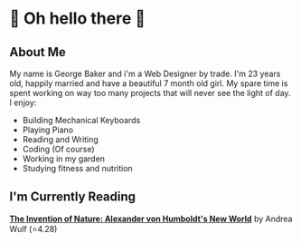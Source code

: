 # :eyes: Oh hello there :eyes:

## About Me

My name is George Baker and i'm a Web Designer by trade.
I'm 23 years old, happily married and have a beautiful 7 month old girl.
My spare time is spent working on way too many projects that will never see the light of day.
I enjoy:
- Building Mechanical Keyboards
- Playing Piano
- Reading and Writing
- Coding (Of course)
- Working in my garden
- Studying fitness and nutrition

## I'm Currently Reading

<!-- GOODREADS-LIST:START -->
[**The Invention of Nature: Alexander von Humboldt's New World**](https://www.goodreads.com/book/show/23995249-the-invention-of-nature?ref=nav_sb_ss_1_23) by Andrea Wulf (⭐️4.28)
<!-- GOODREADS-LIST:END -->

